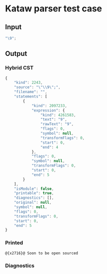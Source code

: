 # Kataw parser test case

## Input

`````js
"\9";
`````

## Output

### Hybrid CST

```javascript
{
    "kind": 2243,
    "source": "\"\\9\";",
    "filename": "",
    "statements": [
        {
            "kind": 2097233,
            "expression": {
                "kind": 4261583,
                "text": "9",
                "rawText": "9",
                "flags": 0,
                "symbol": null,
                "transformFlags": 0,
                "start": 0,
                "end": 4
            },
            "flags": 0,
            "symbol": null,
            "transformFlags": 0,
            "start": 0,
            "end": 5
        }
    ],
    "isModule": false,
    "printable": true,
    "diagnostics": [],
    "original": null,
    "symbol": null,
    "flags": 0,
    "transformFlags": 0,
    "start": 0,
    "end": 5
}
```

### Printed

```javascript
@{x2716}@ Soon to be open sourced
```

### Diagnostics

```javascript

```

